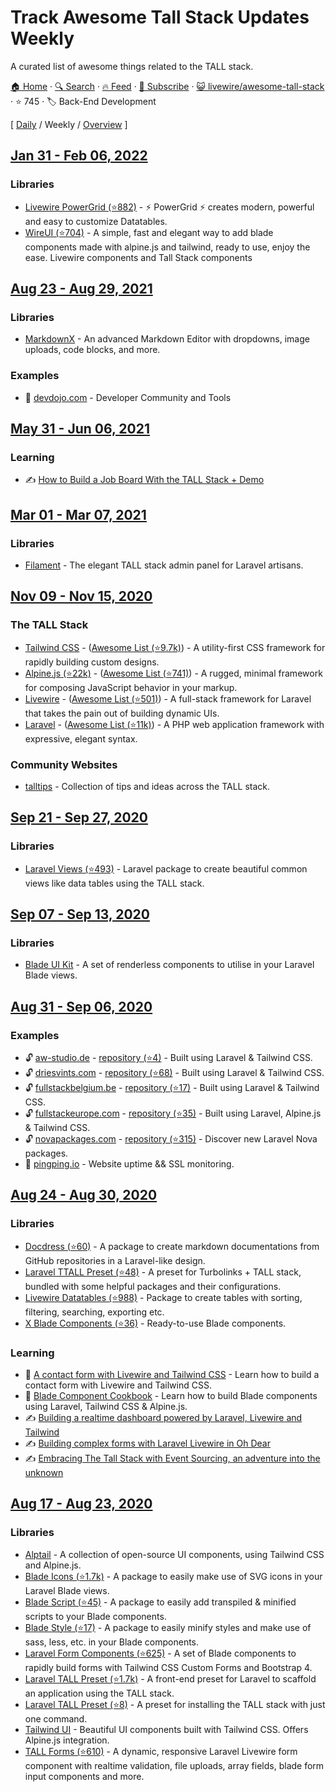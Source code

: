 # Track Awesome Tall Stack Updates Weekly

A curated list of awesome things related to the TALL stack.

[🏠 Home](/README.md) · [🔍 Search](https://test.trackawesomelist.com/search/) · [🔥 Feed](https://test.trackawesomelist.com/livewire/awesome-tall-stack/week/rss.xml) · [📮 Subscribe](https://trackawesomelist.us17.list-manage.com/subscribe?u=d2f0117aa829c83a63ec63c2f&id=36a103854c) · [😺 livewire/awesome-tall-stack](https://github.com/livewire/awesome-tall-stack/blob/main/README.md) · ⭐ 745 · 🏷️ Back-End Development

[ [Daily](/content/livewire/awesome-tall-stack/README.md) / Weekly / [Overview](/content/livewire/awesome-tall-stack/readme/README.md) ]



## [Jan 31 - Feb 06, 2022](/content/2022/5/README.md)

### Libraries

*   [Livewire PowerGrid (⭐882)](https://github.com/Power-Components/livewire-powergrid) - ⚡ PowerGrid ⚡ creates modern, powerful and easy to customize Datatables.
*   [WireUI (⭐704)](https://github.com/wireui/wireui) - A simple, fast and elegant way to add blade components made with alpine.js and tailwind, ready to use, enjoy the ease. Livewire components and Tall Stack components

## [Aug 23 - Aug 29, 2021](/content/2021/34/README.md)

### Libraries

*   [MarkdownX](https://devdojo.com/markdownx) - An advanced Markdown Editor with dropdowns, image uploads, code blocks, and more.

### Examples

*   🔐 [devdojo.com](https://devdojo.com) - Developer Community and Tools

## [May 31 - Jun 06, 2021](/content/2021/22/README.md)

### Learning

*   ✍️ [How to Build a Job Board With the TALL Stack + Demo](https://lightit.io/blog/how-to-do-a-job-board-with-the-tall-stack/)

## [Mar 01 - Mar 07, 2021](/content/2021/9/README.md)

### Libraries

*   [Filament](https://filamentadmin.com) - The elegant TALL stack admin panel for Laravel artisans.

## [Nov 09 - Nov 15, 2020](/content/2020/45/README.md)

### The TALL Stack

*   [Tailwind CSS](https://tailwindcss.com) - ([Awesome List (⭐9.7k)](https://github.com/aniftyco/awesome-tailwindcss)) - A utility-first CSS framework for rapidly building custom designs.
*   [Alpine.js (⭐22k)](https://github.com/alpinejs/alpine) - ([Awesome List (⭐741)](https://github.com/alpinejs/awesome-alpine)) - A rugged, minimal framework for composing JavaScript behavior in your markup.
*   [Livewire](https://laravel-livewire.com) - ([Awesome List (⭐501)](https://github.com/imliam/awesome-livewire)) - A full-stack framework for Laravel that takes the pain out of building dynamic UIs.
*   [Laravel](https://laravel.com) - ([Awesome List (⭐11k)](https://github.com/chiraggude/awesome-laravel)) - A PHP web application framework with expressive, elegant syntax.

### Community Websites

*   [talltips](https://talltips.novate.co.uk/) - Collection of tips and ideas across the TALL stack.

## [Sep 21 - Sep 27, 2020](/content/2020/38/README.md)

### Libraries

*   [Laravel Views (⭐493)](https://github.com/Gustavinho/laravel-views) - Laravel package to create beautiful common views like data tables using the TALL stack.

## [Sep 07 - Sep 13, 2020](/content/2020/36/README.md)

### Libraries

*   [Blade UI Kit](https://blade-ui-kit.com/) - A set of renderless components to utilise in your Laravel Blade views.

## [Aug 31 - Sep 06, 2020](/content/2020/35/README.md)

### Examples

*   🔓 [aw-studio.de](https://aw-studio.de/) - [repository (⭐4)](https://github.com/aw-studio/aw-studio.de) - Built using Laravel & Tailwind CSS.
*   🔓 [driesvints.com](https://driesvints.com) - [repository (⭐68)](https://github.com/driesvints/driesvints.com) - Built using Laravel & Tailwind CSS.
*   🔓 [fullstackbelgium.be](https://fullstackbelgium.be) - [repository (⭐17)](https://github.com/fullstackbelgium/fullstackbelgium.be) - Built using Laravel & Tailwind CSS.
*   🔓 [fullstackeurope.com](https://fullstackeurope.com) - [repository (⭐35)](https://github.com/fullstackeurope/fullstackeurope.com) - Built using Laravel, Alpine.js & Tailwind CSS.
*   🔓 [novapackages.com](https://novapackages.com) - [repository (⭐315)](https://github.com/tightenco/novapackages) - Discover new Laravel Nova packages.
*   🔐 [pingping.io](https://pingping.io?ref=awesome-tall-stack) - Website uptime && SSL monitoring.

## [Aug 24 - Aug 30, 2020](/content/2020/34/README.md)

### Libraries

*   [Docdress (⭐60)](https://github.com/aw-studio/docdress) - A package to create markdown documentations from GitHub repositories in a Laravel-like design.
*   [Laravel TTALL Preset (⭐48)](https://github.com/pktharindu/ttall) - A preset for Turbolinks + TALL stack, bundled with some helpful packages and their configurations.
*   [Livewire Datatables (⭐988)](https://github.com/mediconesystems/livewire-datatables) - Package to create tables with sorting, filtering, searching, exporting etc.
*   [X Blade Components (⭐36)](https://github.com/masterix21/x-blade-components) - Ready-to-use Blade components.

### Learning

*   🎥 [A contact form with Livewire and Tailwind CSS](https://stefanbauer.me/articles/a-contact-form-with-laravel-livewire) - Learn how to build a contact form with Livewire and Tailwind CSS.
*   🎥 [Blade Component Cookbook](https://laracasts.com/series/blade-component-cookbook) - Learn how to build Blade components using Laravel, Tailwind CSS & Alpine.js.
*   ✍️ [Building a realtime dashboard powered by Laravel, Livewire and Tailwind](https://freek.dev/1645-building-a-realtime-dashboard-powered-by-laravel-livewire-and-tailwind-2020-edition)
*   ✍️ [Building complex forms with Laravel Livewire in Oh Dear](https://freek.dev/1609-building-complex-forms-with-laravel-livewire-in-oh-dear)
*   ✍️ [Embracing The Tall Stack with Event Sourcing, an adventure into the unknown](https://www.juststeveking.uk/embracing-the-tall-stack-with-event-sourcing-an-adventure-into-the-unknown/)

## [Aug 17 - Aug 23, 2020](/content/2020/33/README.md)

### Libraries

*   [Alptail](https://www.alptail.com) - A collection of open-source UI components, using Tailwind CSS and Alpine.js.
*   [Blade Icons (⭐1.7k)](https://github.com/blade-ui-kit/blade-icons) - A package to easily make use of SVG icons in your Laravel Blade views.
*   [Blade Script (⭐45)](https://github.com/cbl/blade-script) - A package to easily add transpiled & minified scripts to your Blade components.
*   [Blade Style (⭐17)](https://github.com/cbl/blade-style) - A package to easily minify styles and make use of sass, less, etc. in your Blade components.
*   [Laravel Form Components (⭐625)](https://github.com/pascalbaljetmedia/laravel-form-components) - A set of Blade components to rapidly build forms with Tailwind CSS Custom Forms and Bootstrap 4.
*   [Laravel TALL Preset (⭐1.7k)](https://github.com/laravel-frontend-presets/tall) - A front-end preset for Laravel to scaffold an application using the TALL stack.
*   [Laravel TALL Preset (⭐8)](https://github.com/use-preset/laravel-tall/) - A preset for installing the TALL stack with just one command.
*   [Tailwind UI](https://tailwindui.com) - Beautiful UI components built with Tailwind CSS. Offers Alpine.js integration.
*   [TALL Forms (⭐610)](https://github.com/tanthammar/tall-forms) - A dynamic, responsive Laravel Livewire form component with realtime validation, file uploads, array fields, blade form input components and more.